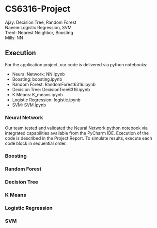 # CS6316-Project

Ajay: Decision Tree, Random Forest <br />
Naeem:Logistic Regression, SVM <br />
Trent: Nearest Neighbor, Boosting <br />
Mills: NN <br />

## Execution
For the application project, our code is delivered via python notebooks:
* Neural Network: NN.ipynb
* Boosting: boosting.ipynb
* Random Forest: RandomForest6316.ipynb
* Decision Tree: DecisionTree6316.ipynb
* K Means: K_means.ipynb
* Logistic Regression: logistic.ipynb
* SVM: SVM.ipynb

### Neural Network
Our team tested and validated the Neural Network python notebook via integrated capabilities available from the PyCharm IDE.  Execution of the code is described in the Project Report.  To simulate results, execute each code block in sequential order.
### Boosting
### Random Forest 
### Decision Tree
### K Means
### Logistic Regression
### SVM
